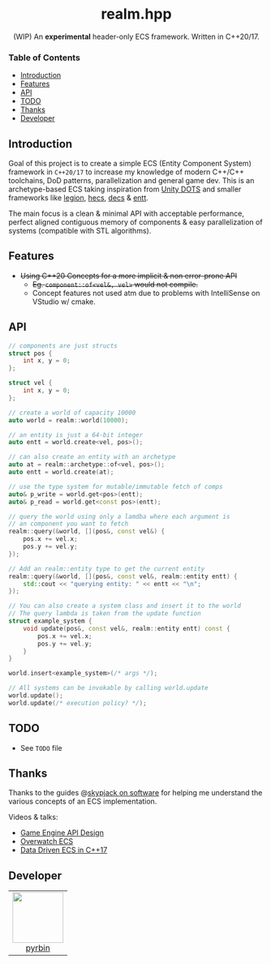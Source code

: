 <h1 align="center">realm.hpp</h1>
<p align="center">(WIP) An <b>experimental</b> header-only ECS framework. Written in C++20/17.</p>

### Table of Contents

- [Introduction](#introduction)
- [Features](#features)
- [API](#api)
- [TODO](#todo)
- [Thanks](#thanks)
- [Developer](#developer)

## Introduction
Goal of this project is to create a simple ECS (Entity Component System) framework in `C++20/17` to increase
my knowledge of modern C++/C++ toolchains, DoD patterns, parallelization and general game dev.
This is an archetype-based ECS taking inspiration from 
[Unity DOTS](https://unity.com/dots) and smaller frameworks like
[legion](https://github.com/TomGillen/legion), 
[hecs](https://github.com/robertlong/hecs),
[decs](https://github.com/vblanco20-1/decs) & 
[entt](https://github.com/skypjack/entt). 

The main focus is a clean & minimal API with acceptable performance, 
perfect aligned contiguous memory of components & easy parallelization of systems (compatible with STL algorithms).

## Features
* ~~Using C++20 Concepts for a more implicit & non error-prone API~~
    * ~~Eg. `component::of<vel&, vel>` would not compile.~~
    * Concept features not used atm due to problems with IntelliSense on VStudio w/ cmake.
    
## API

```c++
// components are just structs
struct pos {
    int x, y = 0;
};

struct vel {
    int x, y = 0;
};

// create a world of capacity 10000
auto world = realm::world(10000);

// an entity is just a 64-bit integer
auto entt = world.create<vel, pos>();

// can also create an entity with an archetype
auto at = realm::archetype::of<vel, pos>();
auto entt = world.create(at);

// use the type system for mutable/immutable fetch of comps
auto& p_write = world.get<pos>(entt);
auto& p_read = world.get<const pos>(entt);

// query the world using only a lamdba where each argument is 
// an component you want to fetch
realm::query(&world, [](pos&, const vel&) {
    pos.x += vel.x;
    pos.y += vel.y;
});

// Add an realm::entity type to get the current entity
realm::query(&world, [](pos&, const vel&, realm::entity entt) {
    std::cout << "querying entity: " << entt << "\n";
});

// You can also create a system class and insert it to the world
// The query lambda is taken from the update function
struct example_system {
    void update(pos&, const vel&, realm::entity entt) const {
        pos.x += vel.x;
        pos.y += vel.y;
    }
}

world.insert<example_system>(/* args */);

// All systems can be invokable by calling world.update
world.update();
world.update(/* execution policy? */);
```

## TODO
* See `TODO` file

## Thanks
Thanks to the guides @[skypjack on software]() for helping me 
understand the various concepts of an ECS implementation.

Videos & talks:
* [Game Engine API Design](https://www.youtube.com/watch?v=W3ViIBnTTKA)
* [Overwatch ECS](https://www.youtube.com/watch?v=W3aieHjyNvw)
* [Data Driven ECS in C++17](https://www.youtube.com/watch?v=tONOW7Luln8)

## Developer

<table>
  <tbody>
    <tr>
      <td align="center" valign="top">
        <img width="100" height="100" src="https://github.com/pyrbin.png?s=150">
        <br>
        <a href="https://github.com/pyrbin">pyrbin</a>
      </td>
     </tr>
  </tbody>
</table>
